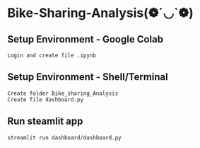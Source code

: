 # Bike-Sharing-Analysis(❁´◡`❁)

## Setup Environment - Google Colab
```
Login and create file .ipynb
```

## Setup Environment - Shell/Terminal
```
Create folder Bike_sharing_Analysis
Create file dashboard.py
```

## Run steamlit app
```
streamlit run dashboard/dashboard.py
```
